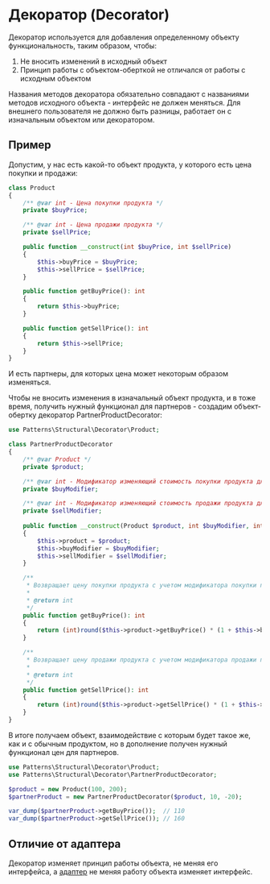 
# Декоратор (Decorator)

Декоратор используется для добавления определенному объекту функциональность, таким образом, чтобы:

1. Не вносить изменений в исходный объект
2. Принцип работы с объектом-оберткой не отличался от работы с исходным объектом

Названия методов декоратора обязательно совпадают с названиями методов исходного объекта - интерфейс не должен меняться.
Для внешнего пользователя не должно быть разницы, работает он с изначальным объектом или декоратором.

## Пример

Допустим, у нас есть какой-то объект продукта, у которого есть цена покупки и продажи:

```php
class Product
{
    /** @var int - Цена покупки продукта */
    private $buyPrice;

    /** @var int - Цена продажи продукта */
    private $sellPrice;

    public function __construct(int $buyPrice, int $sellPrice)
    {
        $this->buyPrice = $buyPrice;
        $this->sellPrice = $sellPrice;
    }

    public function getBuyPrice(): int
    {
        return $this->buyPrice;
    }

    public function getSellPrice(): int
    {
        return $this->sellPrice;
    }
}
```

И есть партнеры, для которых цена может некоторым образом изменяться. 

Чтобы не вносить изменения в изначальный объект продукта, и в тоже время, получить нужный функционал для партнеров - 
создадим объект-обертку декоратор PartnerProductDecorator:

```php
use Patterns\Structural\Decorator\Product;

class PartnerProductDecorator
{
    /** @var Product */
    private $product;

    /** @var int - Модификатор изменяющий стоимость покупки продукта для партнера, в % */
    private $buyModifier;

    /** @var int - Модификатор изменяющий стоимость продажи продукта для партнера, в % */
    private $sellModifier;
    
    public function __construct(Product $product, int $buyModifier, int $sellModifier)
    {
        $this->product = $product;
        $this->buyModifier = $buyModifier;
        $this->sellModifier = $sellModifier;
    }

    /**
     * Возвращает цену покупки продукта с учетом модификатора покупки партнера
     *
     * @return int
     */
    public function getBuyPrice(): int
    {
        return (int)round($this->product->getBuyPrice() * (1 + $this->buyModifier/100));
    }

    /**
     * Возвращает цену продажи продукта с учетом модификатора продажи партнера
     *
     * @return int
     */
    public function getSellPrice(): int
    {
        return (int)round($this->product->getSellPrice() * (1 + $this->sellModifier/100));
    }
}
```

В итоге получаем объект, взаимодействие с которым будет такое же, как и с обычным продуктом, но в дополнение получен 
нужный функционал цен для партнеров.

```php
use Patterns\Structural\Decorator\Product;
use Patterns\Structural\Decorator\PartnerProductDecorator;

$product = new Product(100, 200);
$partnerProduct = new PartnerProductDecorator($product, 10, -20);

var_dump($partnerProduct->getBuyPrice());  // 110
var_dump($partnerProduct->getSellPrice()); // 160
```

## Отличие от адаптера

Декоратор изменяет принцип работы объекта, не меняя его интерфейса, а [адаптер](https://github.com/WalkWeb/PHP-Design-Patterns/tree/master/src/Patterns/Structural/Adapter) 
не меняя работу объекта изменяет интерфейс.

